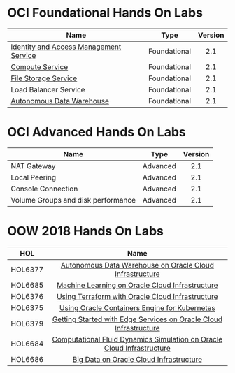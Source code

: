 # OCI Foundational Hands On Labs 


|                  **Name**              |    **Type**  | **Version** |
|----------------------------------------|:------------:|:-------:|
|[Identity and Access Management Service](./Foundational/Identity_Access_Management/IAM_HOL.md) | Foundational |   2.1   |   
|[Compute Service](./Foundational/Network_Compute_and_Block_Service/Compute_HOL.md)                        | Foundational |   2.1   |
| [File Storage Service](./Foundational/File_Storage_Service/FSS_HOL.md)                   | Foundational |   2.1   |   
| Load Balancer Service                  | Foundational |   2.1   |      
|[Autonomous Data Warehouse](./Foundational/Autonomous_Data_Warehouse/ADW_HOL.md)             | Foundational |   2.1   |   



# OCI Advanced Hands On Labs 


|                  **Name**              |    **Type**  | **Version** | 
|----------------------------------------|:------------:|:-------:|
|NAT Gateway| Advanced |   2.1   | 
|Local Peering                        | Advanced |   2.1   |   
|Console Connection                  | Advanced |   2.1   |   
|Volume Groups and disk performance                  | Advanced |   2.1   |   


# OOW 2018 Hands On Labs 


|                  **HOL**              |    **Name**  |   
|----------------------------------------|:------------:|
|HOL6377|[Autonomous Data Warehouse on Oracle Cloud Infrastructure](./Foundational/Autonomous_Data_Warehouse/ADW_HOL.md) |  
|HOL6685|[Machine Learning on Oracle Cloud Infrastructure](./OOW-2018/ML-GPU/ML_HOL.md)  |   
|HOL6376|[Using Terraform with Oracle Cloud Infrastructure](./OOW-2018/Terraform/Terraform_HOL.md) |   
|HOL6375| [Using Oracle Containers Engine for Kubernetes](./DevOps/OKE/OKE-HOL1.md)|   
|HOL6379| [Getting Started with Edge Services on Oracle Cloud Infrastructure](./OOW-2018/EdgeLab/Edgelab.md)|   
|HOL6684| [Computational Fluid Dynamics Simulation on Oracle Cloud Infrastructure](./OOW-2018/HPC/HPC_HOL.md)| 
|HOL6686| [Big Data on Oracle Cloud Infrastructure](./OOW-2018/BigData/BigData_HOL.md)|
